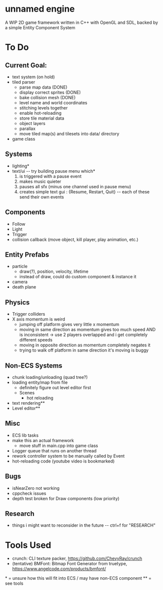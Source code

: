 # unnamed engine
A WIP 2D game framework written in C++ with OpenGL and SDL, backed by a simple Entity Component System

# To Do 

## Current Goal: 
- text system (on hold)
- tiled parser
    - parse map data (DONE)
    - display correct sprites (DONE)
    - bake collision mesh (DONE)
    - level name and world coordinates
    - stitching levels together
    - enable hot-reloading
    - store tile material data 
    - object layers
    - parallax
    - move tiled map(s) and tilesets into data/ directory
- game class

## Systems
- lighting\*
- text/ui -- try building pause menu which\*
    1. is triggered with a pause event 
    2. makes music quieter
    3. pauses all sfx (minus one channel used in pause menu)
    4. creates simple text gui : {Resume, Restart, Quit} -- each of these send their own events

## Components
- Follow
- Light 
- Trigger
- collision callback (move object, kill player, play animation, etc.)

## Entity Prefabs
- particle
    - draw(?), position, velocity, lifetime
    - instead of draw, could do custom component & instance it
- camera
- death plane

## Physics
- Trigger colliders
- X axis momentum is weird
    - jumping off platform gives very little x momentum 
    - moving in same direction as momentum gives too much speed AND is inconsistent -> use 2 players overlapped and i get completely different speeds
    - moving in opposite direction as momentum completely negates it 
    - trying to walk off platform in same direction it's moving is buggy

## Non-ECS Systems
- chunk loading/unloading (quad tree?)
- loading entity/map from file
    - definitely figure out level editor first
    - Scenes
        - hot reloading
- text rendering\*\*
- Level editor\*\*

## Misc
- ECS lib tasks
- make this an actual framework 
    - move stuff in main.cpp into game class
- Logger queue that runs on another thread
- rework controller system to be manually called by Event
- hot-reloading code (youtube video is bookmarked)

## Bugs
- isNearZero not working
- cppcheck issues
- depth test broken for Draw components (low priority)

## Research
- things i might want to reconsider in the future -- ctrl+f for "RESEARCH" 

# Tools Used
- crunch: CLI texture packer, https://github.com/ChevyRay/crunch
- (tentative) BMFont: Bitmap Font Generator from truetype, https://www.angelcode.com/products/bmfont/


\* = unsure how this will fit into ECS / may have non-ECS component
\*\* = see tools
